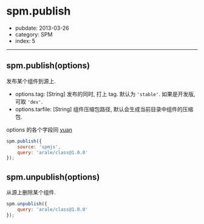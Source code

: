 # spm.publish

- pubdate: 2013-03-26
- category: SPM
- index: 5

-----------

## spm.publish(options)

发布某个组件到源上.

- options.tag: [String] 发布的同时, 打上 tag. 默认为 `'stable'`. 如果是开发版, 可取 `'dev'`.
- options.tarfile: [String] 组件压缩包路径, 默认会生成当前目录中组件的压缩包.

options 的各个字段同 [yuan](/api/yuan#options)

```js
spm.publish({
    source: 'spmjs',
    query: 'arale/class@1.0.0'
});
```

## spm.unpublish(options)

从源上删除某个组件.

```js
spm.unpublish({
    query: 'arale/class@1.0.0'
});
```

